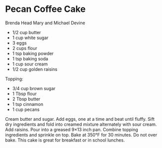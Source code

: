 # Pecan Coffee Cake

Brenda Head
Mary and Michael Devine

- 1/2 cup butter
- 1 cup white sugar
- 3 eggs
- 2 cups flour
- 1 tsp baking powder
- 1 tsp baking soda
- 1 cup sour cream
- 1/2 cup golden raisins

Topping:

- 3/4 cup brown sugar
- 1 Tbsp flour
- 2 Tbsp butter
- 1 tsp cinnamon
- 1 cup pecans

Cream butter and sugar. Add eggs, one at a time and beat until fluffy. Sift dry ingredients and fold into creamed mixture alternately with sour cream. Add raisins. Pour into a greased 9×13 inch pan. Combine topping ingredients and sprinkle on top. Bake at 350°F for 30 minutes. Do not over bake. This cake is great for breakfast or in school lunches.